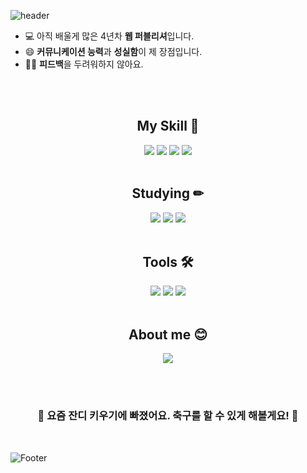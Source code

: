 ![header](https://capsule-render.vercel.app/api?type=Waving&color=timeGradient&height=300&section=header&text=Hello,%20I'm%20NaYoung%20👋&fontSize=60)
- 💻 아직 배울게 많은 4년차 **웹 퍼블리셔**입니다.
- 😄 **커뮤니케이션 능력**과 **성실함**이 제 장점입니다.
- 👂🏻 **피드백**을 두려워하지 않아요.

<br><br>
<div align="center">


## My Skill 💪
<div>
  <img src="https://img.shields.io/badge/HTML5-E34F26?style=flat&logo=HTML5&logoColor=white"/>
  <img src="https://img.shields.io/badge/CSS3-1572B6?style=flat&logo=CSS3&logoColor=white"/>
  <img src="https://img.shields.io/badge/JavaScript-F7DF1E?style=flat&logo=JavaScript&logoColor=white"/>
  <img src="https://img.shields.io/badge/jQuery-0769AD?style=flat&logo=jQuery&logoColor=white"/>
</div>

<br>

## Studying ✏
<div>
  <img src="https://img.shields.io/badge/Sass-CC6699?style=flat&logo=Sass&logoColor=white"/>
  <img src="https://img.shields.io/badge/Vue.js-4FC08D?style=flat&logo=Vue.js&logoColor=white"/>
  <img src="https://img.shields.io/badge/GitHub-181717?style=flat&logo=GitHub&logoColor=white"/>
</div>

<br>

## Tools 🛠
<div>
  <img src="https://img.shields.io/badge/WebStorm-000?style=flat&logo=WebStorm&logoColor=white"/>
  <img src="https://img.shields.io/badge/Visual Studio Code-007ACC?style=flat&logo=Visual Studio Code&logoColor=white"/>
  <img src="https://img.shields.io/badge/GitHub-181717?style=flat&logo=GitHub&logoColor=white"/>
</div>

<br>

##  About me 😊
<div>
  <a href="https://na0son.tistory.com"><img src="https://img.shields.io/badge/Tistory-000?style=flat&logo=Tistory&logoColor=white"/></a>
</div>
  
<br><br>
### 🌱 요즘 잔디 키우기에 빠졌어요. 축구를 할 수 있게 해볼게요! 🌱

</div>
<br>

![Footer](https://capsule-render.vercel.app/api?type=waving&color=timeGradient&height=200&section=footer)
